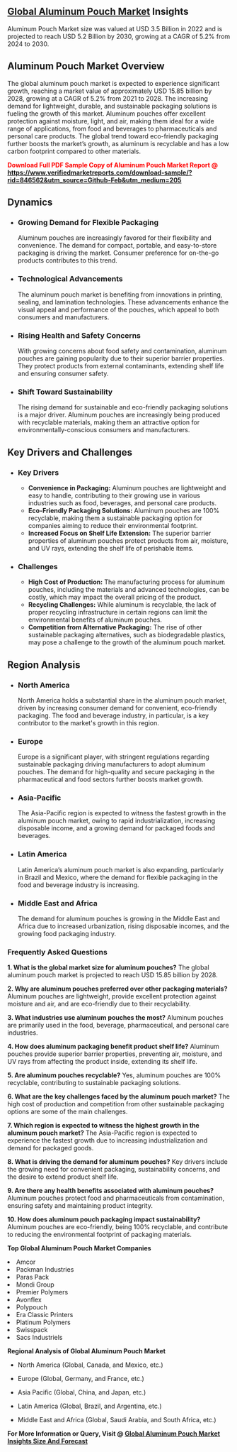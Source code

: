 <h2><a href="https://www.verifiedmarketreports.com/download-sample/?rid=846562&amp;utm_source=Github&amp;utm_medium=205" target="_blank">Global Aluminum Pouch Market</a> Insights</h2><p>Aluminum Pouch Market size was valued at USD 3.5 Billion in 2022 and is projected to reach USD 5.2 Billion by 2030, growing at a CAGR of 5.2% from 2024 to 2030.</p><p> <h2>Aluminum Pouch Market Overview</h2> <p>The global aluminum pouch market is expected to experience significant growth, reaching a market value of approximately USD 15.85 billion by 2028, growing at a CAGR of 5.2% from 2021 to 2028. The increasing demand for lightweight, durable, and sustainable packaging solutions is fueling the growth of this market. Aluminum pouches offer excellent protection against moisture, light, and air, making them ideal for a wide range of applications, from food and beverages to pharmaceuticals and personal care products. The global trend toward eco-friendly packaging further boosts the market’s growth, as aluminum is recyclable and has a low carbon footprint compared to other materials.</p> <p><strong><p><span class=""><span style="color: #ff0000;"><strong>Download Full PDF Sample Copy of Aluminum Pouch Market Report</strong> @ </span><a href="https://www.verifiedmarketreports.com/download-sample/?rid=846562&amp;utm_source=Github-Feb&amp;utm_medium=205" target="_blank">https://www.verifiedmarketreports.com/download-sample/?rid=846562&amp;utm_source=Github-Feb&amp;utm_medium=205</a></span></p></strong></p> <h2>Dynamics</h2> <ul> <li><h3>Growing Demand for Flexible Packaging</h3> Aluminum pouches are increasingly favored for their flexibility and convenience. The demand for compact, portable, and easy-to-store packaging is driving the market. Consumer preference for on-the-go products contributes to this trend.</li> <li><h3>Technological Advancements</h3> The aluminum pouch market is benefiting from innovations in printing, sealing, and lamination technologies. These advancements enhance the visual appeal and performance of the pouches, which appeal to both consumers and manufacturers.</li> <li><h3>Rising Health and Safety Concerns</h3> With growing concerns about food safety and contamination, aluminum pouches are gaining popularity due to their superior barrier properties. They protect products from external contaminants, extending shelf life and ensuring consumer safety.</li> <li><h3>Shift Toward Sustainability</h3> The rising demand for sustainable and eco-friendly packaging solutions is a major driver. Aluminum pouches are increasingly being produced with recyclable materials, making them an attractive option for environmentally-conscious consumers and manufacturers.</li> </ul> <h2>Key Drivers and Challenges</h2> <ul> <li><h3>Key Drivers</h3> <ul> <li><strong>Convenience in Packaging:</strong> Aluminum pouches are lightweight and easy to handle, contributing to their growing use in various industries such as food, beverages, and personal care products.</li> <li><strong>Eco-Friendly Packaging Solutions:</strong> Aluminum pouches are 100% recyclable, making them a sustainable packaging option for companies aiming to reduce their environmental footprint.</li> <li><strong>Increased Focus on Shelf Life Extension:</strong> The superior barrier properties of aluminum pouches protect products from air, moisture, and UV rays, extending the shelf life of perishable items.</li> </ul> </li> <li><h3>Challenges</h3> <ul> <li><strong>High Cost of Production:</strong> The manufacturing process for aluminum pouches, including the materials and advanced technologies, can be costly, which may impact the overall pricing of the product.</li> <li><strong>Recycling Challenges:</strong> While aluminum is recyclable, the lack of proper recycling infrastructure in certain regions can limit the environmental benefits of aluminum pouches.</li> <li><strong>Competition from Alternative Packaging:</strong> The rise of other sustainable packaging alternatives, such as biodegradable plastics, may pose a challenge to the growth of the aluminum pouch market.</li> </ul> </li> </ul> <h2>Region Analysis</h2> <ul> <li><h3>North America</h3> North America holds a substantial share in the aluminum pouch market, driven by increasing consumer demand for convenient, eco-friendly packaging. The food and beverage industry, in particular, is a key contributor to the market's growth in this region.</li> <li><h3>Europe</h3> Europe is a significant player, with stringent regulations regarding sustainable packaging driving manufacturers to adopt aluminum pouches. The demand for high-quality and secure packaging in the pharmaceutical and food sectors further boosts market growth.</li> <li><h3>Asia-Pacific</h3> The Asia-Pacific region is expected to witness the fastest growth in the aluminum pouch market, owing to rapid industrialization, increasing disposable income, and a growing demand for packaged foods and beverages.</li> <li><h3>Latin America</h3> Latin America’s aluminum pouch market is also expanding, particularly in Brazil and Mexico, where the demand for flexible packaging in the food and beverage industry is increasing.</li> <li><h3>Middle East and Africa</h3> The demand for aluminum pouches is growing in the Middle East and Africa due to increased urbanization, rising disposable incomes, and the growing food packaging industry.</li> </ul> <h3>Frequently Asked Questions</h3> <p><strong>1. What is the global market size for aluminum pouches?</strong> The global aluminum pouch market is projected to reach USD 15.85 billion by 2028.</p> <p><strong>2. Why are aluminum pouches preferred over other packaging materials?</strong> Aluminum pouches are lightweight, provide excellent protection against moisture and air, and are eco-friendly due to their recyclability.</p> <p><strong>3. What industries use aluminum pouches the most?</strong> Aluminum pouches are primarily used in the food, beverage, pharmaceutical, and personal care industries.</p> <p><strong>4. How does aluminum packaging benefit product shelf life?</strong> Aluminum pouches provide superior barrier properties, preventing air, moisture, and UV rays from affecting the product inside, extending its shelf life.</p> <p><strong>5. Are aluminum pouches recyclable?</strong> Yes, aluminum pouches are 100% recyclable, contributing to sustainable packaging solutions.</p> <p><strong>6. What are the key challenges faced by the aluminum pouch market?</strong> The high cost of production and competition from other sustainable packaging options are some of the main challenges.</p> <p><strong>7. Which region is expected to witness the highest growth in the aluminum pouch market?</strong> The Asia-Pacific region is expected to experience the fastest growth due to increasing industrialization and demand for packaged goods.</p> <p><strong>8. What is driving the demand for aluminum pouches?</strong> Key drivers include the growing need for convenient packaging, sustainability concerns, and the desire to extend product shelf life.</p> <p><strong>9. Are there any health benefits associated with aluminum pouches?</strong> Aluminum pouches protect food and pharmaceuticals from contamination, ensuring safety and maintaining product integrity.</p> <p><strong>10. How does aluminum pouch packaging impact sustainability?</strong> Aluminum pouches are eco-friendly, being 100% recyclable, and contribute to reducing the environmental footprint of packaging materials.</p> </p><p><strong>Top Global Aluminum Pouch Market Companies</strong></p><div data-test-id=""><p><li>Amcor</li><li> Packman Industries</li><li> Paras Pack</li><li> Mondi Group</li><li> Premier Polymers</li><li> Avonflex</li><li> Polypouch</li><li> Era Classic Printers</li><li> Platinum Polymers</li><li> Swisspack</li><li> Sacs Industriels</li></p><div><strong>Regional Analysis of&nbsp;Global Aluminum Pouch Market</strong></div><ul><li dir="ltr"><p dir="ltr">North America&nbsp;(Global, Canada, and Mexico, etc.)</p></li><li dir="ltr"><p dir="ltr">Europe (Global, Germany, and France, etc.)</p></li><li dir="ltr"><p dir="ltr">Asia Pacific&nbsp;(Global, China, and Japan, etc.)</p></li><li dir="ltr"><p dir="ltr">Latin America&nbsp;(Global, Brazil, and Argentina, etc.)</p></li><li dir="ltr">Middle East and Africa&nbsp;(Global, Saudi Arabia, and South Africa, etc.)</li></ul><p><strong>For More Information or Query, Visit @&nbsp;</strong><strong><a href="https://www.verifiedmarketreports.com/product/aluminum-pouch-market/?utm_source=Github&amp;utm_medium=205" target="_blank">Global Aluminum Pouch Market Insights Size And Forecast</a></strong></p></div>
